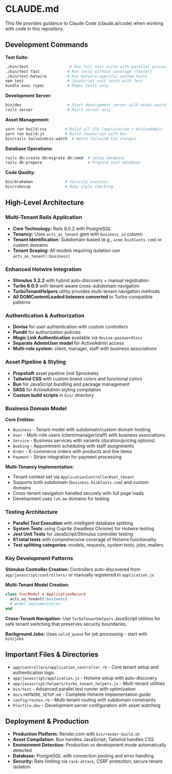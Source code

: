 # CLAUDE.md

This file provides guidance to Claude Code (claude.ai/code) when working with code in this repository.

## Development Commands

**Test Suite:**
```bash
./bin/test                  # Run full test suite with parallel processing
./bin/test fast            # Run tests without coverage (faster)
./bin/test-hotwire         # Run Hotwire-specific system tests
npm test                   # JavaScript unit tests with Jest
bundle exec rspec          # RSpec tests only
```

**Development Server:**
```bash
bin/dev                    # Start development server with asset watching
rails server               # Rails server only
```

**Asset Management:**
```bash
yarn run build:css        # Build all CSS (application + ActiveAdmin)
yarn run build:js         # Build JavaScript with Bun
bin/rails tailwindcss:watch  # Watch Tailwind CSS changes
```

**Database Operations:**
```bash
rails db:create db:migrate db:seed  # Setup database
rails db:prepare                    # Prepare test database
```

**Code Quality:**
```bash
bin/brakeman              # Security analysis
bin/rubocop               # Ruby style checking
```

## High-Level Architecture

### Multi-Tenant Rails Application
- **Core Technology:** Rails 8.0.2 with PostgreSQL
- **Tenancy:** Uses `acts_as_tenant` gem with `business_id` column
- **Tenant Identification:** Subdomain-based (e.g., `acme.bizblasts.com`) or custom domains
- **Tenant Scoping:** All models requiring isolation use `acts_as_tenant(:business)`

### Enhanced Hotwire Integration
- **Stimulus 3.2.2** with hybrid auto-discovery + manual registration
- **Turbo 8.0.5** with tenant-aware cross-subdomain navigation
- **TurboTenantHelpers** utility provides multi-tenant navigation methods
- **All DOMContentLoaded listeners converted** to Turbo-compatible patterns

### Authentication & Authorization
- **Devise** for user authentication with custom controllers
- **Pundit** for authorization policies
- **Magic Link Authentication** available via `devise-passwordless`
- **Separate AdminUser model** for ActiveAdmin access
- **Multi-role system:** client, manager, staff with business associations

### Asset Pipeline & Styling
- **Propshaft** asset pipeline (not Sprockets)
- **Tailwind CSS** with custom brand colors and functional colors
- **Bun** for JavaScript bundling and package management
- **SASS** for ActiveAdmin styling compilation
- **Custom build scripts** in `bin/` directory

### Business Domain Model
**Core Entities:**
- `Business` - Tenant model with subdomain/custom domain hosting
- `User` - Multi-role users (client/manager/staff) with business associations  
- `Service` - Business services with variants (duration/pricing options)
- `Booking` - Appointment scheduling with staff assignments
- `Order` - E-commerce orders with products and line items
- `Payment` - Stripe integration for payment processing

**Multi-Tenancy Implementation:**
- Tenant context set via `ApplicationController#set_tenant` 
- Supports both subdomain (`business.bizblasts.com`) and custom domains
- Cross-tenant navigation handled securely with full page loads
- Development uses `lvh.me` domains for testing

### Testing Architecture
- **Parallel Test Execution** with intelligent database splitting
- **System Tests** using Cuprite (headless Chrome) for Hotwire testing
- **Jest Unit Tests** for JavaScript/Stimulus controller testing
- **61 total tests** with comprehensive coverage of Hotwire functionality
- **Test splitting categories:** models, requests, system tests, jobs, mailers

### Key Development Patterns

**Stimulus Controller Creation:**
Controllers auto-discovered from `app/javascript/controllers/` or manually registered in `application.js`

**Multi-Tenant Model Creation:**
```ruby
class YourModel < ApplicationRecord
  acts_as_tenant(:business)
  # model implementation
end
```

**Cross-Tenant Navigation:**
Use `TurboTenantHelpers` JavaScript utilities for safe tenant switching that preserves security boundaries.

**Background Jobs:**
Uses `solid_queue` for job processing - start with `bin/jobs`

## Important Files & Directories

- `app/controllers/application_controller.rb` - Core tenant setup and authentication logic
- `app/javascript/application.js` - Hotwire setup with auto-discovery
- `app/javascript/helpers/turbo_tenant_helpers.js` - Multi-tenant utilities  
- `bin/test` - Advanced parallel test runner with optimization
- `docs/HOTWIRE_SETUP.md` - Complete Hotwire implementation guide
- `config/routes.rb` - Multi-tenant routing with subdomain constraints
- `Procfile.dev` - Development server configuration with asset watching

## Deployment & Production

- **Production Platform:** Render.com with `bin/render-build.sh` 
- **Asset Compilation:** Bun handles JavaScript, Tailwind handles CSS
- **Environment Detection:** Production vs development mode automatically detected
- **Database:** PostgreSQL with connection pooling and error handling
- **Security:** Rate limiting via `rack-attack`, CSRF protection, secure tenant isolation